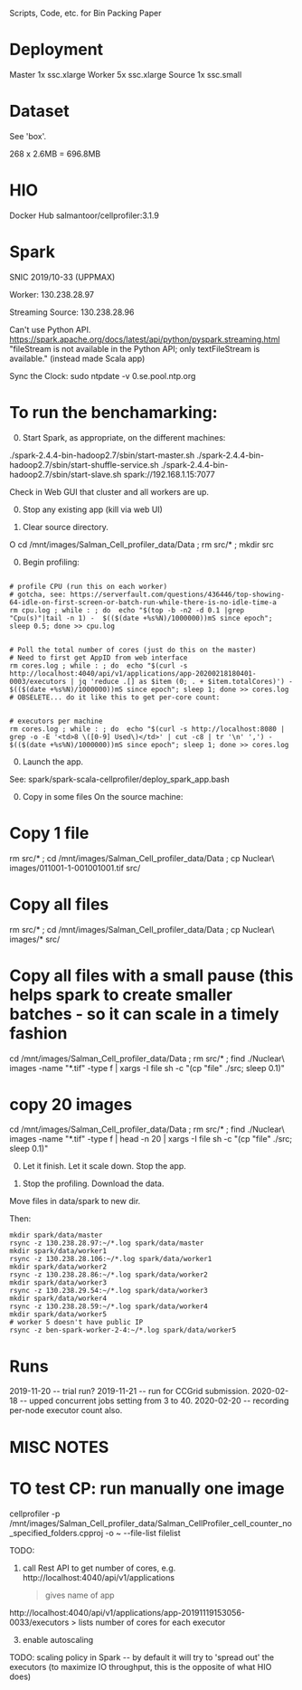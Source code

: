 Scripts, Code, etc. for Bin Packing Paper


# Deployment

Master 1x ssc.xlarge 
Worker 5x ssc.xlarge
Source 1x ssc.small


# Dataset

See 'box'.

268 x 2.6MB = 696.8MB


# HIO
Docker Hub 
salmantoor/cellprofiler:3.1.9


# Spark

SNIC 2019/10-33 (UPPMAX)

Worker:
130.238.28.97

Streaming Source: 
130.238.28.96

Can't use Python API.
https://spark.apache.org/docs/latest/api/python/pyspark.streaming.html
"fileStream is not available in the Python API; only textFileStream is available."
(instead made Scala app)


Sync the Clock:
sudo ntpdate -v 0.se.pool.ntp.org



# To run the benchamarking:

0. Start Spark, as appropriate, on the different machines:

./spark-2.4.4-bin-hadoop2.7/sbin/start-master.sh
./spark-2.4.4-bin-hadoop2.7/sbin/start-shuffle-service.sh 
./spark-2.4.4-bin-hadoop2.7/sbin/start-slave.sh spark://192.168.1.15:7077

Check in Web GUI that cluster and all workers are up.

0. Stop any existing app (kill via web UI)

0. Clear source directory. 

O
cd /mnt/images/Salman_Cell_profiler_data/Data ; rm src/* ; mkdir src 
 
0. Begin profiling:

```

# profile CPU (run this on each worker)
# gotcha, see: https://serverfault.com/questions/436446/top-showing-64-idle-on-first-screen-or-batch-run-while-there-is-no-idle-time-a
rm cpu.log ; while : ; do  echo "$(top -b -n2 -d 0.1 |grep "Cpu(s)"|tail -n 1) -  $(($(date +%s%N)/1000000))mS since epoch"; sleep 0.5; done >> cpu.log


# Poll the total number of cores (just do this on the master)
# Need to first get AppID from web interface
rm cores.log ; while : ; do  echo "$(curl -s http://localhost:4040/api/v1/applications/app-20200218180401-0003/executors | jq 'reduce .[] as $item (0; . + $item.totalCores)') -  $(($(date +%s%N)/1000000))mS since epoch"; sleep 1; done >> cores.log
# OBSELETE... do it like this to get per-core count:


# executors per machine
rm cores.log ; while : ; do  echo "$(curl -s http://localhost:8080 | grep -o -E '<td>8 \([0-9] Used\)</td>' | cut -c8 | tr '\n' ',') -  $(($(date +%s%N)/1000000))mS since epoch"; sleep 1; done >> cores.log
```

0. Launch the app.

See:
 spark/spark-scala-cellprofiler/deploy_spark_app.bash 


0. Copy in some files
On the source machine:


# Copy 1 file
rm src/* ; cd /mnt/images/Salman_Cell_profiler_data/Data ; cp Nuclear\ images/011001-1-001001001.tif src/

# Copy all files
rm src/* ; cd /mnt/images/Salman_Cell_profiler_data/Data ; cp Nuclear\ images/* src/


# Copy all files with a small pause (this helps spark to create smaller batches - so it can scale in a timely fashion
cd /mnt/images/Salman_Cell_profiler_data/Data ; rm src/* ; find ./Nuclear\ images -name "*.tif" -type f | xargs -I file sh -c "(cp \"file\" ./src; sleep 0.1)"

# copy 20 images
cd /mnt/images/Salman_Cell_profiler_data/Data ; rm src/* ; find ./Nuclear\ images -name "*.tif" -type f | head -n 20 | xargs -I file sh -c "(cp \"file\" ./src; sleep 0.1)"

0. Let it finish. Let it scale down. Stop the app.

0. Stop the profiling. Download the data.

Move files in data/spark to new dir.

Then:
```
mkdir spark/data/master
rsync -z 130.238.28.97:~/*.log spark/data/master
mkdir spark/data/worker1
rsync -z 130.238.28.106:~/*.log spark/data/worker1
mkdir spark/data/worker2
rsync -z 130.238.28.86:~/*.log spark/data/worker2
mkdir spark/data/worker3
rsync -z 130.238.29.54:~/*.log spark/data/worker3
mkdir spark/data/worker4
rsync -z 130.238.28.59:~/*.log spark/data/worker4
mkdir spark/data/worker5
# worker 5 doesn't have public IP
rsync -z ben-spark-worker-2-4:~/*.log spark/data/worker5
```



# Runs
2019-11-20 -- trial run?
2019-11-21 -- run for CCGrid submission.
2020-02-18 -- upped concurrent jobs setting from 3 to 40.
2020-02-20 -- recording per-node executor count also. 



# MISC NOTES

# TO test CP: run manually one image
cellprofiler -p /mnt/images/Salman_Cell_profiler_data/Salman_CellProfiler_cell_counter_no_specified_folders.cpproj -o ~ --file-list filelist


TODO: 
1. call Rest API to get number of cores, e.g.
http://localhost:4040/api/v1/applications
    > gives name of app

http://localhost:4040/api/v1/applications/app-20191119153056-0033/executors
    > lists number of cores for each executor


3. enable autoscaling 

TODO: scaling policy in Spark -- by default it will try to 'spread out' the executors (to maximize IO throughput, this is the opposite of what HIO does)

